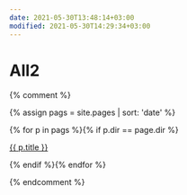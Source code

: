 ```yaml
---
date: 2021-05-30T13:48:14+03:00
modified: 2021-05-30T14:29:34+03:00
---
```


# All2

{% comment %}

{% assign pags = site.pages | sort: 'date' %}

<div id="navigation">
{% for p in pags %}{% if p.dir == page.dir %}
<p><a href="{{ p.url }}">{{ p.title }}</a> </p>
{% endif %}{% endfor %}
</div>

{% endcomment %}
